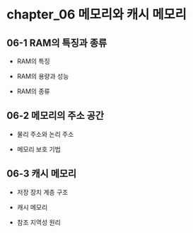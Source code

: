 # chapter_06 메모리와 캐시 메모리

## 06-1 RAM의 특징과 종류

- RAM의 특징

- RAM의 용량과 성능

- RAM의 종류

## 06-2 메모리의 주소 공간

- 물리 주소와 논리 주소

- 메모리 보호 기법

## 06-3 캐시 메모리

- 저장 장치 계층 구조

- 캐시 메모리

- 참조 지역성 원리